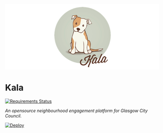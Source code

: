 ![Kala - Opensource neighbourhood engagement platform](kala.png)

Kala
====

[![Requirements Status](https://requires.io/github/Rawtechio/kala/requirements.svg?branch=master)](https://requires.io/github/Rawtechio/kala/requirements/?branch=master)


*An opensource neighbourhood engagement platform for Glasgow City Council.*

[![Deploy](https://www.herokucdn.com/deploy/button.svg)](https://heroku.com/deploy)